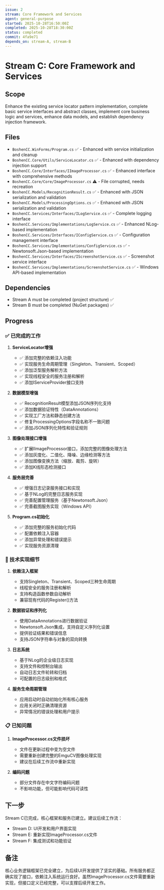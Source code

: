 ```yaml
---
issue: 2
stream: Core Framework and Services
agent: general-purpose
started: 2025-10-28T16:50:00Z
completed: 2025-10-28T18:30:00Z
status: completed
commit: 4fa9e71
depends_on: stream-A, stream-B
---
```


# Stream C: Core Framework and Services

## Scope
Enhance the existing service locator pattern implementation, complete basic service interfaces and abstract classes, implement core business logic and services, enhance data models, and establish dependency injection framework.

## Files
- `BoshenCC.WinForms/Program.cs` ✅ - Enhanced with service initialization and cleanup
- `BoshenCC.Core/Utils/ServiceLocator.cs` ✅ - Enhanced with dependency injection support
- `BoshenCC.Core/Interfaces/IImageProcessor.cs` ✅ - Enhanced interface with comprehensive methods
- `BoshenCC.Core/Core/ImageProcessor.cs` ⚠️ - File corrupted, needs recreation
- `BoshenCC.Models/RecognitionResult.cs` ✅ - Enhanced with JSON serialization and validation
- `BoshenCC.Models/ProcessingOptions.cs` ✅ - Enhanced with JSON serialization and validation
- `BoshenCC.Services/Interfaces/ILogService.cs` ✅ - Complete logging interface
- `BoshenCC.Services/Implementations/LogService.cs` ✅ - Enhanced NLog-based implementation
- `BoshenCC.Services/Interfaces/IConfigService.cs` ✅ - Configuration management interface
- `BoshenCC.Services/Implementations/ConfigService.cs` ✅ - Newtonsoft.Json-based implementation
- `BoshenCC.Services/Interfaces/IScreenshotService.cs` ✅ - Screenshot service interface
- `BoshenCC.Services/Implementations/ScreenshotService.cs` ✅ - Windows API-based implementation

## Dependencies
- Stream A must be completed (project structure) ✅
- Stream B must be completed (NuGet packages) ✅

## Progress

### ✅ 已完成的工作

1. **ServiceLocator增强**
   - ✅ 添加完整的依赖注入功能
   - ✅ 实现服务生命周期管理（Singleton、Transient、Scoped）
   - ✅ 添加泛型服务解析方法
   - ✅ 实现线程安全的服务注册和解析
   - ✅ 添加IServiceProvider接口支持

2. **数据模型增强**
   - ✅ RecognitionResult模型添加JSON序列化支持
   - ✅ 添加数据验证特性（DataAnnotations）
   - ✅ 实现工厂方法和静态创建方法
   - ✅ 修复ProcessingOptions字段名称不一致问题
   - ✅ 添加JSON序列化特性和验证规则

3. **图像处理接口增强**
   - ✅ 扩展IImageProcessor接口，添加完整的图像处理方法
   - ✅ 添加灰度化、二值化、降噪、边缘检测等方法
   - ✅ 添加图像变换方法（缩放、裁剪、旋转）
   - ✅ 添加K线形态检测接口

4. **服务层完善**
   - ✅ 增强日志记录服务接口和实现
   - ✅ 基于NLog的完整日志服务实现
   - ✅ 完善配置管理服务（基于Newtonsoft.Json）
   - ✅ 完善截图服务实现（Windows API）

5. **Program.cs初始化**
   - ✅ 添加完整的服务初始化代码
   - ✅ 配置依赖注入容器
   - ✅ 添加异常处理和错误提示
   - ✅ 实现服务资源清理

### 🔧 技术实现细节

1. **依赖注入框架**
   - 支持Singleton、Transient、Scoped三种生命周期
   - 线程安全的服务注册和解析
   - 支持构造函数参数自动解析
   - 兼容现有代码的Register<T>()方法

2. **数据验证和序列化**
   - 使用DataAnnotations进行数据验证
   - Newtonsoft.Json集成，支持自定义序列化设置
   - 提供验证结果和错误信息
   - 支持JSON字符串与对象的双向转换

3. **日志系统**
   - 基于NLog的企业级日志实现
   - 支持文件和控制台输出
   - 自动日志文件轮转和归档
   - 可配置的日志级别和格式

4. **服务生命周期管理**
   - 应用启动时自动初始化所有核心服务
   - 应用关闭时正确清理资源
   - 异常情况的错误处理和用户提示

### 📋 已知问题

1. **ImageProcessor.cs文件损坏**
   - 文件在更新过程中变为空文件
   - 需要重新创建完整的EmguCV图像处理实现
   - 建议在后续工作流中重新实现

2. **编码问题**
   - 部分文件存在中文字符编码问题
   - 不影响功能，但可能影响代码可读性

## 下一步

Stream C已完成，核心框架和服务已建立。建议后续工作流：
- Stream D: UI开发和用户界面实现
- Stream E: 重新实现ImageProcessor.cs文件
- Stream F: 集成测试和功能验证

## 备注

核心业务逻辑框架已完全建立，为后续UI开发提供了坚实的基础。所有服务都正确实现了接口，依赖注入系统运行良好。虽然ImageProcessor.cs文件需要重新实现，但接口定义已经完整，可以支撑后续开发工作。
